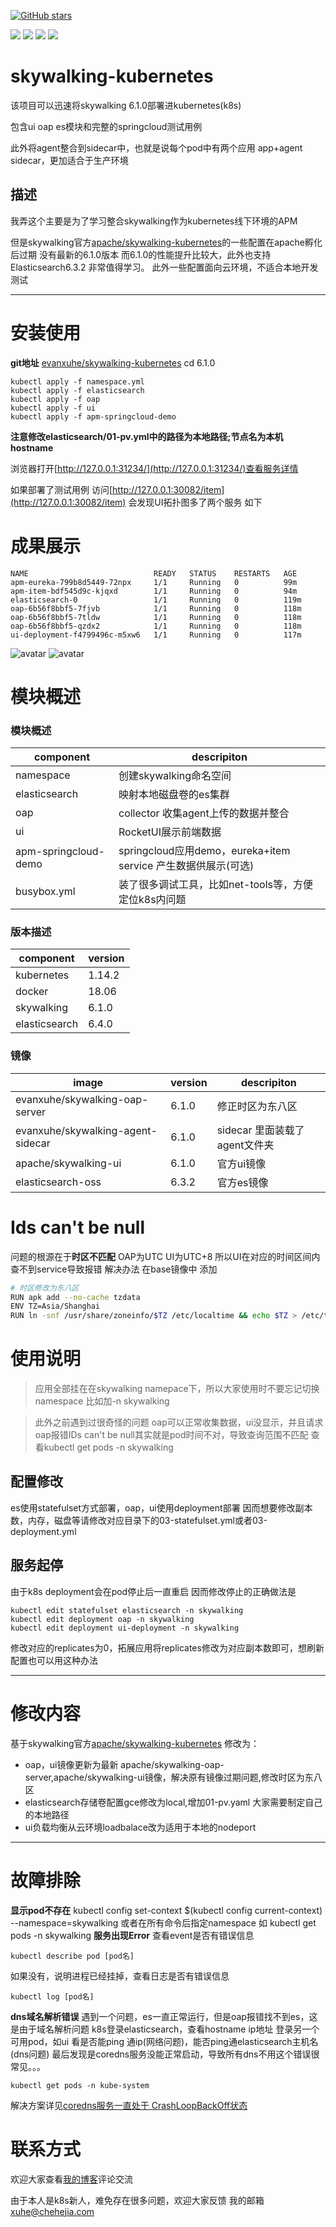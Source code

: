 [![GitHub stars](https://img.shields.io/github/stars/evanxuhe/skywalking-kubernetes.svg?style=for-the-badge&label=Stars&logo=github)](https://github.com/evanxuhe/skywalking-kubernetes)

[![](https://images.microbadger.com/badges/image/evanxuhe/skywalking-oap-server.svg)](https://microbadger.com/images/evanxuhe/skywalking-oap-server "Get your own image badge on microbadger.com")
[![](https://images.microbadger.com/badges/image/evanxuhe/skywalking-agent-sidecar:6.1.0.svg)](https://microbadger.com/images/evanxuhe/skywalking-agent-sidecar:6.1.0 "Get your own image badge on microbadger.com")
[![](https://images.microbadger.com/badges/image/evanxuhe/apm-eureka.svg)](https://microbadger.com/images/evanxuhe/apm-eureka "Get your own image badge on microbadger.com")
[![](https://images.microbadger.com/badges/version/evanxuhe/skywalking-agent-sidecar:6.1.0.svg)](https://microbadger.com/images/evanxuhe/skywalking-agent-sidecar:6.1.0 "Get your own version badge on microbadger.com")
# skywalking-kubernetes
该项目可以迅速将skywalking 6.1.0部署进kubernetes(k8s) 

包含ui oap es模块和完整的springcloud测试用例

此外将agent整合到sidecar中，也就是说每个pod中有两个应用 app+agent sidecar，更加适合于生产环境
## 描述
我弄这个主要是为了学习整合skywalking作为kubernetes线下环境的APM

但是skywalking官方[apache/skywalking-kubernetes](https://github.com/apache/skywalking-kubernetes)的一些配置在apache孵化后过期
没有最新的6.1.0版本 而6.1.0的性能提升比较大，此外也支持Elasticsearch6.3.2 非常值得学习。
此外一些配置面向云环境，不适合本地开发测试

-------------
# 安装使用
**git地址**
[evanxuhe/skywalking-kubernetes](https://github.com/evanxuhe/skywalking-kubernetes)
    cd 6.1.0

    kubectl apply -f namespace.yml
    kubectl apply -f elasticsearch
    kubectl apply -f oap
    kubectl apply -f ui
    kubectl apply -f apm-springcloud-demo
**注意修改elasticsearch/01-pv.yml中的路径为本地路径;节点名为本机hostname** 

浏览器打开[http://127.0.0.1:31234/](http://127.0.0.1:31234/)查看服务详情

如果部署了测试用例 访问[http://127.0.0.1:30082/item](http://127.0.0.1:30082/item) 会发现UI拓扑图多了两个服务 如下

# 成果展示
```
NAME                            READY   STATUS    RESTARTS   AGE
apm-eureka-799b8d5449-72npx     1/1     Running   0          99m
apm-item-bdf545d9c-kjqxd        1/1     Running   0          94m
elasticsearch-0                 1/1     Running   0          119m
oap-6b56f8bbf5-7fjvb            1/1     Running   0          118m
oap-6b56f8bbf5-7tldw            1/1     Running   0          118m
oap-6b56f8bbf5-qzdx2            1/1     Running   0          118m
ui-deployment-f4799496c-m5xw6   1/1     Running   0          117m
```
![avatar](https://img-blog.csdnimg.cn/2019052320472034.png?x-oss-process=image/watermark,type_ZmFuZ3poZW5naGVpdGk,shadow_10,text_aHR0cHM6Ly9ibG9nLmNzZG4ubmV0L2V2YW54dWhl,size_16,color_FFFFFF,t_70)
![avatar](https://img-blog.csdnimg.cn/20190523204652721.png?x-oss-process=image/watermark,type_ZmFuZ3poZW5naGVpdGk,shadow_10,text_aHR0cHM6Ly9ibG9nLmNzZG4ubmV0L2V2YW54dWhl,size_16,color_FFFFFF,t_70)

# 模块概述
### 模块概述
|component  | descripiton |
|--|--|
| namespace |创建skywalking命名空间|
| elasticsearch |映射本地磁盘卷的es集群|
| oap |collector 收集agent上传的数据并整合|
| ui | RocketUI展示前端数据 |
| apm-springcloud-demo | springcloud应用demo，eureka+item service 产生数据供展示(可选) |
| busybox.yml | 装了很多调试工具，比如net-tools等，方便定位k8s内问题|
### 版本描述
|component  | version |
|--|--|
| kubernetes |1.14.2|
| docker| 18.06 |
| skywalking |6.1.0|
| elasticsearch | 6.4.0 |


### 镜像
|image  | version | descripiton |
|--|--|--|
| evanxuhe/skywalking-oap-server |6.1.0|修正时区为东八区|
| evanxuhe/skywalking-agent-sidecar | 6.1.0 |sidecar 里面装载了agent文件夹|
| apache/skywalking-ui|6.1.0|官方ui镜像|
|elasticsearch-oss|6.3.2|官方es镜像|

# Ids can't be null
问题的根源在于**时区不匹配** OAP为UTC UI为UTC+8 所以UI在对应的时间区间内查不到service导致报错
解决办法
在base镜像中 添加
```bash
# 时区修改为东八区
RUN apk add --no-cache tzdata
ENV TZ=Asia/Shanghai
RUN ln -snf /usr/share/zoneinfo/$TZ /etc/localtime && echo $TZ > /etc/timezone
```
# 使用说明

>应用全部挂在在skywalking namepace下，所以大家使用时不要忘记切换namespace 比如加-n skywalking

> 此外之前遇到过很奇怪的问题 oap可以正常收集数据，ui没显示，并且请求oap报错IDs can't be null其实就是pod时间不对，导致查询范围不匹配
查看kubectl get pods -n skywalking
## 配置修改
es使用statefulset方式部署，oap，ui使用deployment部署
因而想要修改副本数，内存，磁盘等请修改对应目录下的03-statefulset.yml或者03-deployment.yml
## 服务起停
由于k8s deployment会在pod停止后一直重启
因而修改停止的正确做法是 

    kubectl edit statefulset elasticsearch -n skywalking
    kubectl edit deployment oap -n skywalking
    kubectl edit deployment ui-deployment -n skywalking

修改对应的replicates为0，拓展应用将replicates修改为对应副本数即可，想刷新配置也可以用这种办法

----
# 修改内容
基于skywalking官方[apache/skywalking-kubernetes](https://github.com/apache/skywalking-kubernetes)
修改为：

 - oap，ui镜像更新为最新 apache/skywalking-oap-server,apache/skywalking-ui镜像，解决原有镜像过期问题,修改时区为东八区
 - elasticsearch存储卷配置gce修改为local,增加01-pv.yaml 大家需要制定自己的本地路径
 - ui负载均衡从云环境loadbalace改为适用于本地的nodeport
---
# 故障排除
**显示pod不存在**
kubectl config set-context $(kubectl config current-context)  --namespace=skywalking
或者在所有命令后指定namespace  如 kubectl get pods -n skywalking
**服务出现Error**
查看event是否有错误信息

    kubectl describe pod [pod名]

 
如果没有，说明进程已经挂掉，查看日志是否有错误信息

    kubectl log [pod名]
**dns域名解析错误**
遇到一个问题，es一直正常运行，但是oap报错找不到es，这是由于域名解析问题
k8s登录elasticsearch，查看hostname ip地址
登录另一个可用pod，如ui 看是否能ping 通ip(网络问题)，能否ping通elasticsearch主机名(dns问题)
最后发现是coredns服务没能正常启动，导致所有dns不用这个错误很常见。。。

    kubectl get pods -n kube-system
解决方案详见[coredns服务一直处于 CrashLoopBackOff状态]( https://blog.csdn.net/evanxuhe/article/details/90210764)
# 联系方式
欢迎大家查看[我的博客](https://blog.csdn.net/evanxuhe/article/details/90211950)评论交流

由于本人是k8s新人，难免存在很多问题，欢迎大家反馈
我的邮箱 xuhe@chehejia.com

